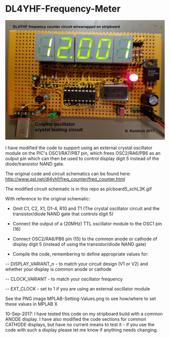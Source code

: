 # DL4YHF-Frequency-Meter

![Image](DL4YHF-stripboard.jpg)

I have modified the code to support using an external crystal oscillator module on the PIC's OSC1/RA7/PB7 pin, which frees OSC2/RA6/PB6 as an output pin which can then be used to control display digit 5 instead of the diode/transistor NAND gate.    

The original code and circuit schematics can be found here: http://www.qsl.net/dl4yhf/freq_counter/freq_counter.html

The modified circuit schematic is in this repo as picboard5_schL3K.gif

With reference to the original schematic: 

* Omit C1, C2, X1, D1-4, R10 and T1 (The crystal oscillator circuit and the transistor/diode NAND gate that controls digit 5)

* Connect the output of a (20MHz) TTL oscillator module to the OSC1 pin (16)

* Connect OSC2/RA6/PB6 pin (15) to the common anode or cathode of display digit 5 (instead of using the transistor/diode NAND gate)

* Compile the code, remembering to define appropriate values for:

 -- DISPLAY_VARIANT_n - to match your circuit design (V1 or V2) and whether your display is common anode or cathode
  
 -- CLOCK_VARIANT - to match your oscillator frequency
  
 -- EXT_CLOCK - set to 1 if you are using an external oscillator module

See the PNG image MPLAB-Setting-Values.png to see how/where to set these values in MPLAB X

10-Sep-2017: I have tested this code on my stripboard build with a common ANODE display. I have also modified the code sections for common CATHODE displays, but have no current means to test it - if you use the code with such a display please let me know if anything needs changing.
